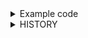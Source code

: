 <details>
<summary>Example code</summary>
<div>

```html
  <div style="width: 100%; height: 100%;">
    <a-json-field
    :json="jsonData"
    :tabSize="tabSize"
    :resultObject="resultObject"
    :readonly="readonly"
    :resize="resize.vertical"
    @transData="onChanged"></a-json-field>
  </div>
```
```javascript
import aJsonField from "@/components/Input/aJsonField.vue"; // when use component`s local.
export default {
  props:{

  },
  components:{
    aJsonField
  },
  data(){
    return {
      jsonData: { test: "test1", test2: "test2" },
      tabSize: 4,
      resultObject: true,
      readonly: false,
      resize: {vertical: "vertical", horizontal: "horizontal", none: "none", both: "both"}
    }
  },
  methods:{
    onChanged: function ($event) {
      if (typeof $event === "object") {
        this.jsonData = $event;
      } else if (typeof $event === "string") {
        this.jsonData = JSON.parse($event);
      }
    }
  }
}
```

</div>
</details>

<details>
<summary>HISTORY</summary>
<div>

### v1.0.0
Add Copy func.

### v0.9.0
Remake base answer`s json field.

### v0.8.0
make base answer`s json field.

</div>
</details>
